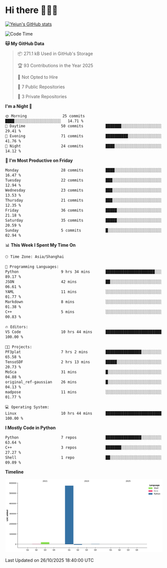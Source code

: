 # Hi there 👋👋👋


<!-- <img height="195px" src="https://github-readme-stats.vercel.app/api?username=yejun688&count_private=true&show_icons=true&hide_rank=true&title_color=0969da&bg_color=ffffff00&text_color=57606a&disable_animations=true"><img height="195px" src="https://github-readme-stats.vercel.app/api/top-langs?username=yejun688&layout=compact&title_color=0969da&bg_color=ffffff00&text_color=57606a"> -->

[![Yejun's GitHub stats](https://github-readme-stats.vercel.app/api?username=yejun688)](https://github.com/yejun688/github-readme-stats)

<!---
yejun688/yejun688 is a ✨ special ✨ repository because its `README.md` (this file) appears on your GitHub profile.
You can click the Preview link to take a look at your changes.
--->

<!--START_SECTION:waka-->
![Code Time](http://img.shields.io/badge/Code%20Time-1%2C758%20hrs%2050%20mins-blue)

**🐱 My GitHub Data** 

> 📦 271.1 kB Used in GitHub's Storage 
 > 
> 🏆 93 Contributions in the Year 2025
 > 
> 🚫 Not Opted to Hire
 > 
> 📜 7 Public Repositories 
 > 
> 🔑 3 Private Repositories 
 > 
**I'm a Night 🦉** 

```text
🌞 Morning                25 commits          ████░░░░░░░░░░░░░░░░░░░░░   14.71 % 
🌆 Daytime                50 commits          ███████░░░░░░░░░░░░░░░░░░   29.41 % 
🌃 Evening                71 commits          ██████████░░░░░░░░░░░░░░░   41.76 % 
🌙 Night                  24 commits          ████░░░░░░░░░░░░░░░░░░░░░   14.12 % 
```
📅 **I'm Most Productive on Friday** 

```text
Monday                   28 commits          ████░░░░░░░░░░░░░░░░░░░░░   16.47 % 
Tuesday                  22 commits          ███░░░░░░░░░░░░░░░░░░░░░░   12.94 % 
Wednesday                23 commits          ███░░░░░░░░░░░░░░░░░░░░░░   13.53 % 
Thursday                 21 commits          ███░░░░░░░░░░░░░░░░░░░░░░   12.35 % 
Friday                   36 commits          █████░░░░░░░░░░░░░░░░░░░░   21.18 % 
Saturday                 35 commits          █████░░░░░░░░░░░░░░░░░░░░   20.59 % 
Sunday                   5 commits           █░░░░░░░░░░░░░░░░░░░░░░░░   02.94 % 
```


📊 **This Week I Spent My Time On** 

```text
🕑︎ Time Zone: Asia/Shanghai

💬 Programming Languages: 
Python                   9 hrs 34 mins       ██████████████████████░░░   89.17 % 
JSON                     42 mins             ██░░░░░░░░░░░░░░░░░░░░░░░   06.61 % 
YAML                     11 mins             ░░░░░░░░░░░░░░░░░░░░░░░░░   01.77 % 
Markdown                 8 mins              ░░░░░░░░░░░░░░░░░░░░░░░░░   01.38 % 
C++                      5 mins              ░░░░░░░░░░░░░░░░░░░░░░░░░   00.83 % 

🔥 Editors: 
VS Code                  10 hrs 44 mins      █████████████████████████   100.00 % 

🐱‍💻 Projects: 
PF3plat                  7 hrs 2 mins        ████████████████░░░░░░░░░   65.58 % 
TensoSDF                 2 hrs 13 mins       █████░░░░░░░░░░░░░░░░░░░░   20.73 % 
MoSca                    31 mins             █░░░░░░░░░░░░░░░░░░░░░░░░   04.88 % 
original_ref-gaussian    26 mins             █░░░░░░░░░░░░░░░░░░░░░░░░   04.13 % 
madpose                  11 mins             ░░░░░░░░░░░░░░░░░░░░░░░░░   01.77 % 

💻 Operating System: 
Linux                    10 hrs 44 mins      █████████████████████████   100.00 % 
```

**I Mostly Code in Python** 

```text
Python                   7 repos             ████████████████░░░░░░░░░   63.64 % 
C++                      3 repos             ███████░░░░░░░░░░░░░░░░░░   27.27 % 
Shell                    1 repo              ██░░░░░░░░░░░░░░░░░░░░░░░   09.09 % 
```



**Timeline**

![Lines of Code chart](https://raw.githubusercontent.com/yejun688/yejun688/main/assets/bar_graph.png)


 Last Updated on 26/10/2025 18:40:00 UTC
<!--END_SECTION:waka-->

